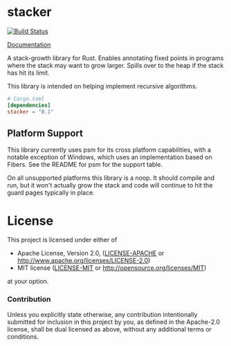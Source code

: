 # stacker

[![Build Status](https://github.com/rust-lang/stacker/workflows/Test%20stacker/badge.svg)](https://github.com/rust-lang/stacker/actions)

[Documentation](https://docs.rs/stacker)

A stack-growth library for Rust. Enables annotating fixed points in programs
where the stack may want to grow larger. Spills over to the heap if the stack
has hit its limit.

This library is intended on helping implement recursive algorithms.

```toml
# Cargo.toml
[dependencies]
stacker = "0.1"
```

## Platform Support

This library currently uses psm for its cross platform capabilities, with a notable exception of
Windows, which uses an implementation based on Fibers. See the README for psm for the support
table.

On all unsupported platforms this library is a noop. It should compile and run, but it
won't actually grow the stack and code will continue to hit the guard pages
typically in place.

# License

This project is licensed under either of

 * Apache License, Version 2.0, ([LICENSE-APACHE](LICENSE-APACHE) or
   http://www.apache.org/licenses/LICENSE-2.0)
 * MIT license ([LICENSE-MIT](LICENSE-MIT) or
   http://opensource.org/licenses/MIT)

at your option.

### Contribution

Unless you explicitly state otherwise, any contribution intentionally submitted
for inclusion in this project by you, as defined in the Apache-2.0 license,
shall be dual licensed as above, without any additional terms or conditions.
